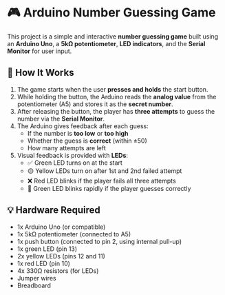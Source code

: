 # 🎮 Arduino Number Guessing Game

This project is a simple and interactive **number guessing game** built using an **Arduino Uno**, a **5kΩ potentiometer**, **LED indicators**, and the **Serial Monitor** for user input.

## 🧠 How It Works

1. The game starts when the user **presses and holds** the start button.
2. While holding the button, the Arduino reads the **analog value** from the potentiometer (A5) and stores it as the **secret number**.
3. After releasing the button, the player has **three attempts** to guess the number via the **Serial Monitor**.
4. The Arduino gives feedback after each guess:
   - If the number is **too low** or **too high**
   - Whether the guess is **correct** (within ±50)
   - How many attempts are left
5. Visual feedback is provided with **LEDs**:
   - ✅ Green LED turns on at the start
   - 🟡 Yellow LEDs turn on after 1st and 2nd failed attempt
   - ❌ Red LED blinks if the player fails all three attempts
   - 🎉 Green LED blinks rapidly if the player guesses correctly

## 💡 Hardware Required

- 1x Arduino Uno (or compatible)
- 1x 5kΩ potentiometer (connected to A5)
- 1x push button (connected to pin 2, using internal pull-up)
- 1x green LED (pin 13)
- 2x yellow LEDs (pins 12 and 11)
- 1x red LED (pin 10)
- 4x 330Ω resistors (for LEDs)
- Jumper wires
- Breadboard
